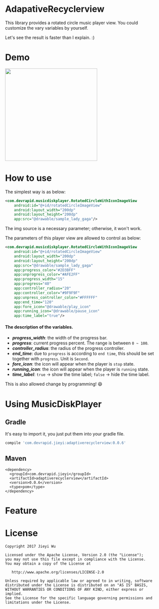 # AdapativeRecyclerview

This library provides a rotated circle music player view. You could customize the vary variables by yourself.

Let's see the result is faster than I explain. :)

# Demo

<img src="https://github.com/pokk/MusicDiskPlayer/raw/master/gif/music_disk_player.gif" width="300" height="300" />

# How to use

The simplest way is as below:

```xml
<com.devrapid.musicdiskplayer.RotatedCircleWithIconImageView
    android:id="@+id/rotatedCircleImageView"
    android:layout_width="200dp"
    android:layout_height="200dp"
    app:src="@drawable/sample_lady_gaga"/>
```

The img source is a necessary parameter; otherwise, it won't work.

The parameters of this player view are allowed to control as below:

```xml
<com.devrapid.musicdiskplayer.RotatedCircleWithIconImageView
    android:id="@+id/rotatedCircleImageView"
    android:layout_width="200dp"
    android:layout_height="200dp"
    app:src="@drawable/sample_lady_gaga"
    app:progress_color="#2D3BFF"
    app:unprogress_color="#AFE2FF"
    app:progress_width="15"
    app:progress="40"
    app:controller_radius="20"
    app:controller_color="#9F9F9F"
    app:unpress_controller_color="#FFFFFF"
    app:end_time="120"
    app:fore_icon="@drawable/play_icon"
    app:running_icon="@drawable/pause_icon"
    app:time_label="true"/>
```

#### The description of the variables.

- **_progress_width_**: the width of the progress bar.
- **_progress_**: current progress percent. The range is between `0 ~ 100`.
- **_controller_radius_**: the radius of the progress controller.
- **_end_time_**: due to `progress` is according to `end time`, this should be set together with `progress`. Unit is `Second`.
- **_fore_icon_**: the icon will appear when the player is `stop` state.
- **_running_icon_**: the icon will appear when the player is `running` state.
- **_time_label_**: `true` → show the time label; `false` → hide the time label.

This is also allowed change by programming! 😄

# Using MusicDiskPlayer

## Gradle

It's easy to import it, you just put them into your gradle file.

```gradle
compile 'com.devrapid.jieyi:adaptiverecyclerview:0.0.6'
```

## Maven

```maven
<dependency>
  <groupId>com.devrapid.jieyi</groupId>
  <artifactId>adaptiverecyclerview</artifactId>
  <version>0.0.6</version>
  <type>pom</type>
</dependency>
```

# Feature


# License

```
Copyright 2017 Jieyi Wu

Licensed under the Apache License, Version 2.0 (the "License");
you may not use this file except in compliance with the License.
You may obtain a copy of the License at

   http://www.apache.org/licenses/LICENSE-2.0

Unless required by applicable law or agreed to in writing, software
distributed under the License is distributed on an "AS IS" BASIS,
WITHOUT WARRANTIES OR CONDITIONS OF ANY KIND, either express or implied.
See the License for the specific language governing permissions and
limitations under the License.
```
